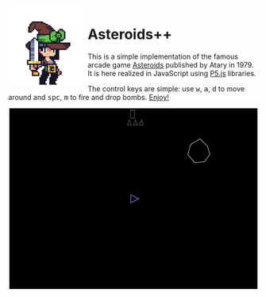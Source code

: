 <img align="left" width="160" src="assets/quest.gif">

# Asteroids++

This is a simple implementation of the famous arcade game [Asteroids](https://en.wikipedia.org/wiki/Asteroids_%28video_game%29) published by Atary in 1979. It is here realized in JavaScript using [P5.js](https://p5js.org/) libraries.

The control keys are simple: use <kbd>w</kbd>, <kbd>a</kbd>, <kbd>d</kbd> to move around and <kbd>spc</kbd>, <kbd>m</kbd> to fire and drop bombs. [Enjoy!](https://matteogiorgi.github.io/asteroids_plus_plus/src)

<p align="center">
  <img width="500" src="assets/play.gif"/>
</p>
